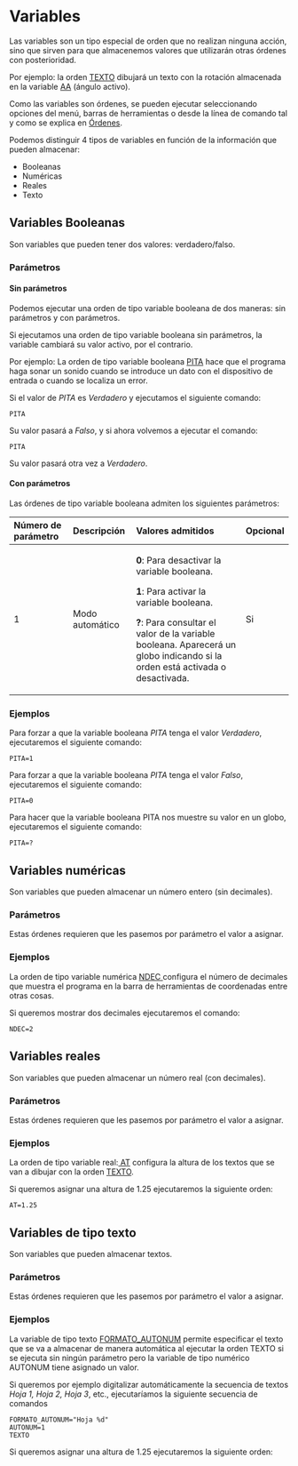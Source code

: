 # Variables

Las variables son un tipo especial de orden que no realizan ninguna acción, sino que sirven para que almacenemos valores que utilizarán otras órdenes con posterioridad.

Por ejemplo: la orden [TEXTO](../ordenes/t/texto.md) dibujará un texto con la rotación almacenada en la variable [AA](a/aa.md) \(ángulo activo\).

Como las variables son órdenes, se pueden ejecutar seleccionando opciones del menú, barras de herramientas o desde la línea de comando tal y como se explica en [Órdenes](../../ordenes.md). 

Podemos distinguir 4 tipos de variables en función de la información que pueden almacenar:

* Booleanas
* Numéricas
* Reales
* Texto

## Variables Booleanas

Son variables que pueden tener dos valores: verdadero/falso.

### Parámetros

#### Sin parámetros

Podemos ejecutar una orden de tipo variable booleana de dos maneras: sin parámetros y con parámetros.

Si ejecutamos una orden de tipo variable booleana sin parámetros, la variable cambiará su valor activo, por el contrario.

Por ejemplo: La orden de tipo variable booleana [PITA](p/pita.md) hace que el programa haga sonar un sonido cuando se introduce un dato con el dispositivo de entrada o cuando se localiza un error. 

Si el valor de _PITA_ es _Verdadero_ y ejecutamos el siguiente comando:

```text
PITA
```

Su valor pasará a _Falso_, y si ahora volvemos a ejecutar el comando:

```text
PITA
```

Su valor pasará otra vez a _Verdadero_.

#### Con parámetros

Las órdenes de tipo variable booleana admiten los siguientes parámetros:

<table>
  <thead>
    <tr>
      <th style="text-align:left">N&#xFA;mero de par&#xE1;metro</th>
      <th style="text-align:left">Descripci&#xF3;n</th>
      <th style="text-align:left">Valores admitidos</th>
      <th style="text-align:left">Opcional</th>
    </tr>
  </thead>
  <tbody>
    <tr>
      <td style="text-align:left">1</td>
      <td style="text-align:left">Modo autom&#xE1;tico</td>
      <td style="text-align:left">
        <p><b>0</b>: Para desactivar la variable booleana.</p>
        <p><b>1</b>: Para activar la variable booleana.</p>
        <p><b>?</b>: Para consultar el valor de la variable booleana. Aparecer&#xE1;
          un globo indicando si la orden est&#xE1; activada o desactivada.</p>
      </td>
      <td style="text-align:left">Si</td>
    </tr>
  </tbody>
</table>

### Ejemplos

Para forzar a que la variable booleana _PITA_ tenga el valor _Verdadero_, ejecutaremos el siguiente comando:

```text
PITA=1
```

Para forzar a que la variable booleana _PITA_ tenga el valor _Falso_, ejecutaremos el siguiente comando:

```text
PITA=0
```

Para hacer que la variable booleana PITA nos muestre su valor en un globo, ejecutaremos el siguiente comando:

```text
PITA=?
```

## Variables numéricas

Son variables que pueden almacenar un número entero \(sin decimales\).

### Parámetros

Estas órdenes requieren que les pasemos por parámetro el valor a asignar.

### Ejemplos

La orden de tipo variable numérica [NDEC ](n/ndec.md)configura el número de decimales que muestra el programa en la barra de herramientas de coordenadas entre otras cosas.

Si queremos mostrar dos decimales ejecutaremos el comando:

```text
NDEC=2
```

## Variables reales

Son variables que pueden almacenar un número real \(con decimales\).

### Parámetros

Estas órdenes requieren que les pasemos por parámetro el valor a asignar.

### Ejemplos

La orden de tipo variable real:[ AT](a/at.md) configura la altura de los textos que se van a dibujar con la orden [TEXTO](../ordenes/t/texto.md). 

Si queremos asignar una altura de 1.25 ejecutaremos la siguiente orden:

```text
AT=1.25
```

## Variables de tipo texto

Son variables que pueden almacenar textos.

### Parámetros

Estas órdenes requieren que les pasemos por parámetro el valor a asignar.

### Ejemplos

La variable de tipo texto [FORMATO\_AUTONUM](f/formato-autonum.md) permite especificar el texto que se va a almacenar de manera automática al ejecutar la orden TEXTO si se ejecuta sin ningún parámetro pero la variable de tipo numérico AUTONUM tiene asignado un valor.

Si queremos por ejemplo digitalizar automáticamente la secuencia de textos _Hoja 1,  Hoja 2, Hoja 3_, etc., ejecutaríamos la siguiente secuencia de comandos

```text
FORMATO_AUTONUM="Hoja %d"
AUTONUM=1
TEXTO
```



Si queremos asignar una altura de 1.25 ejecutaremos la siguiente orden:

